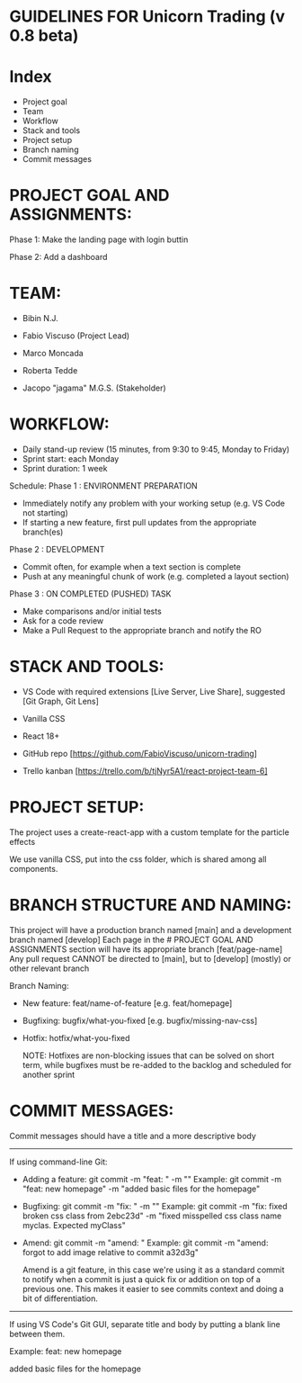 # GUIDELINES FOR Unicorn Trading (v 0.8 beta)

# Index

-   Project goal
-   Team
-   Workflow
-   Stack and tools
-   Project setup
-   Branch naming
-   Commit messages

# PROJECT GOAL AND ASSIGNMENTS:

Phase 1: Make the landing page with login buttin

Phase 2: Add a dashboard

# TEAM:

-   Bibin N.J.
-   Fabio Viscuso (Project Lead)
-   Marco Moncada
-   Roberta Tedde

-   Jacopo "jagama" M.G.S. (Stakeholder)

# WORKFLOW:

-   Daily stand-up review (15 minutes, from 9:30 to 9:45, Monday to Friday)
-   Sprint start: each Monday
-   Sprint duration: 1 week

Schedule:
Phase 1 : ENVIRONMENT PREPARATION

-   Immediately notify any problem with your working setup (e.g. VS Code not starting)
-   If starting a new feature, first pull updates from the appropriate branch(es)

Phase 2 : DEVELOPMENT

-   Commit often, for example when a text section is complete
-   Push at any meaningful chunk of work (e.g. completed a layout section)

Phase 3 : ON COMPLETED (PUSHED) TASK

-   Make comparisons and/or initial tests
-   Ask for a code review
-   Make a Pull Request to the appropriate branch and notify the RO

# STACK AND TOOLS:

-   VS Code with required extensions [Live Server, Live Share], suggested [Git Graph, Git Lens]

-   Vanilla CSS

-   React 18+

-   GitHub repo [https://github.com/FabioViscuso/unicorn-trading]

-   Trello kanban [https://trello.com/b/tjNyr5A1/react-project-team-6]

# PROJECT SETUP:

The project uses a create-react-app with a custom template for the particle effects

We use vanilla CSS, put into the css folder, which is shared among all components.

# BRANCH STRUCTURE AND NAMING:

This project will have a production branch named [main] and a development branch named [develop]
Each page in the # PROJECT GOAL AND ASSIGNMENTS section will have its appropriate branch [feat/page-name]
Any pull request CANNOT be directed to [main], but to [develop] (mostly) or other relevant branch

Branch Naming:

-   New feature: feat/name-of-feature [e.g. feat/homepage]
-   Bugfixing: bugfix/what-you-fixed [e.g. bugfix/missing-nav-css]
-   Hotfix: hotfix/what-you-fixed

    NOTE: Hotfixes are non-blocking issues that can be solved on short term, while bugfixes
    must be re-added to the backlog and scheduled for another sprint

# COMMIT MESSAGES:

Commit messages should have a title and a more descriptive body

---

If using command-line Git:

-   Adding a feature: git commit -m "feat: <message>" -m "<message>"
    Example: git commit -m "feat: new homepage" -m "added basic files for the homepage"

-   Bugfixing: git commit -m "fix: <message> <relatedCommit>" -m "<message>"
    Example: git commit -m "fix: fixed broken css class from 2ebc23d" -m "fixed misspelled css class name myclas. Expected myClass"

-   Amend: git commit -m "amend: <message> <relatedCommit>"
    Example: git commit -m "amend: forgot to add image relative to commit a32d3g"

    Amend is a git feature, in this case we're using it as a standard commit
    to notify when a commit is just a quick fix or addition on top of a previous one.
    This makes it easier to see commits context and doing a bit of differentiation.

---

If using VS Code's Git GUI, separate title and body by putting a blank line between them.

Example:
feat: new homepage

added basic files for the homepage
